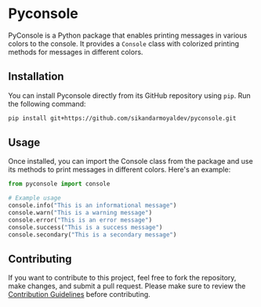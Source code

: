 # Pyconsole

PyConsole is a Python package that enables printing messages in various colors to the console. It provides a `Console` class with colorized printing methods for messages in different colors.

## Installation

You can install Pyconsole directly from its GitHub repository using `pip`. Run the following command:

```bash
pip install git+https://github.com/sikandarmoyaldev/pyconsole.git
```

## Usage

Once installed, you can import the Console class from the package and use its methods to print messages in different colors. Here's an example:

```py
from pyconsole import console

# Example usage
console.info("This is an informational message")
console.warn("This is a warning message")
console.error("This is an error message")
console.success("This is a success message")
console.secondary("This is a secondary message")
```

## Contributing

If you want to contribute to this project, feel free to fork the repository, make changes, and submit a pull request. Please make sure to review the [Contribution Guidelines](CONTRIBUTING.md) before contributing.
